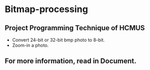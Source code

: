 # Bitmap-processing

## Project Programming Technique of HCMUS 

- Convert 24-bit or 32-bit bmp photo to 8-bit.
- Zoom-in a photo.

## For more information, read in Document.
